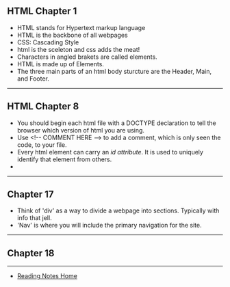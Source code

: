 ## HTML Chapter 1

- HTML stands for Hypertext markup language
- HTML is the backbone of all webpages
- CSS: Cascading Style
- html is the sceleton and css adds the meat!
- Characters in angled brakets are called elements.
- HTML is made up of Elements.
- The three main parts of an html body sturcture are the Header, Main, and Footer.

---
## HTML Chapter 8
- You should begin each html file with a DOCTYPE declaration to tell the browser which version of html you are using.
- Use \<!-- COMMENT HERE --> to add a comment, which is only seen the code, to your file.
- Every html element can carry an *id attribute*. It is used to uniquely identify that element from others.
- 

---
## Chapter 17
- Think of 'div' as a way to divide a webpage into sections. Typically with info that jell.
- 'Nav' is where you will include the primary navigation for the site.

---
## Chapter 18

---
- [Reading Notes Home](https://vektur.github.io/reading-notes-3/)